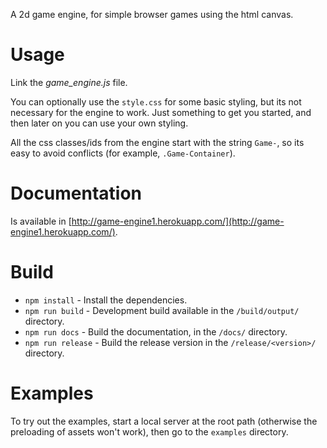 A 2d game engine, for simple browser games using the html canvas.


Usage
=====

Link the *game_engine.js* file.

You can optionally use the `style.css` for some basic styling, but its not necessary for the engine to work.
Just something to get you started, and then later on you can use your own styling.

All the css classes/ids from the engine start with the string `Game-`, so its easy to avoid conflicts (for example, `.Game-Container`).


Documentation
=============

Is available in [http://game-engine1.herokuapp.com/](http://game-engine1.herokuapp.com/).


Build
=====

* `npm install` - Install the dependencies.
* `npm run build` - Development build available in the `/build/output/` directory.
* `npm run docs` - Build the documentation, in the `/docs/` directory.
* `npm run release` - Build the release version in the `/release/<version>/` directory.


Examples
========

To try out the examples, start a local server at the root path (otherwise the preloading of assets won't work), then go to the `examples` directory.
